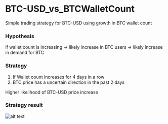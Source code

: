 # BTC-USD_vs_BTCWalletCount
Simple trading strategy for BTC-USD using growth in BTC wallet count

### Hypothesis 
if wallet count is increasing -> likely increase in BTC users -> likely increase in demand for BTC

### Strategy 
1. If Wallet count increases for 4 days in a row 
2. BTC price has a uncertain direction in the past 2 days

Higher likelihood of BTC-USD price increase


### Strategy result
![alt text](https://i.imgur.com/z0rTyzN.png)
